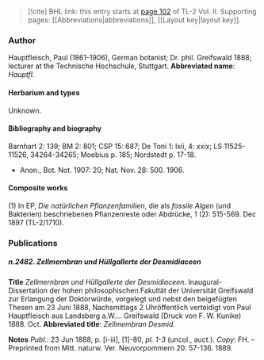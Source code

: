 > [!cite] BHL link: this entry starts at [page 102](https://www.biodiversitylibrary.org/page/33068344) of TL-2 Vol. II.
> Supporting pages: [[Abbreviations|abbreviations]], [[Layout key|layout key]].

### Author

Hauptfleisch, Paul (1861-1906), German botanist; Dr. phil. Greifswald 1888; lecturer at the Technische Hochschule, Stuttgart. 
**Abbreviated name**: *Hauptfl.*

#### Herbarium and types

Unknown.

#### Bibliography and biography

Barnhart 2: 139; BM 2: 801; CSP 15: 687; De Toni 1: lxii, 4: xxix; LS 11525-11526, 34264-34265; Moebius p. 185; Nordstedt p. 17-18.
- Anon., Bot. Not. 1907: 20; Nat. Nov. 28: 500. 1906.

#### Composite works

(1) In EP, *Die natürlichen Pflanzenfamilien*, die als *fossile Algen* (und Bakterien) beschriebenen Pfianzenreste oder Abdrücke, 1 (2): 515-569. Dec 1897 (TL-2/1710).

### Publications

##### n.2482. Zellmernbran und Hüllgallerte der Desmidiaceen

**Title**
*Zellmernbran und Hüllgallerte der Desmidiaceen*. Inaugural-Dissertation der hohen philosophischen Fakultät der Universität Greifswald zur Erlangung der Doktorwürde, vorgelegt und nebst den beigefügten Thesen am 23 Juni 1888, Nachsmittags 2 Uhröffentlich verteidigt von Paul Hauptfleisch aus Landsberg a.W.... Greifswald (Druck von F. W. Kunike) 1888. Oct.
**Abbreviated title**: *Zellmembran Desmid.*

**Notes**
*Publ*.: 23 Jun 1888, p. \[i-iii\], \[1\]-80, *pl. 1-3* (uncol., auct.). *Copy*: FH. – Preprinted from Mitt. naturw. Ver. Neuvorpommern 20: 57-136. 1889.

